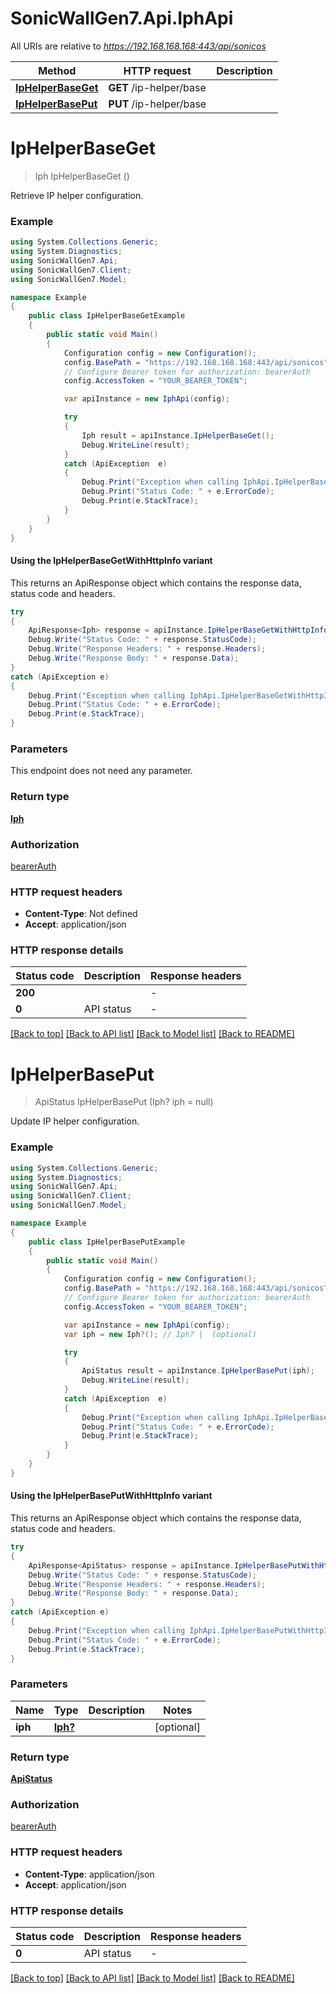 # SonicWallGen7.Api.IphApi

All URIs are relative to *https://192.168.168.168:443/api/sonicos*

| Method | HTTP request | Description |
|--------|--------------|-------------|
| [**IpHelperBaseGet**](IphApi.md#iphelperbaseget) | **GET** /ip-helper/base |  |
| [**IpHelperBasePut**](IphApi.md#iphelperbaseput) | **PUT** /ip-helper/base |  |

<a id="iphelperbaseget"></a>
# **IpHelperBaseGet**
> Iph IpHelperBaseGet ()



Retrieve IP helper configuration.

### Example
```csharp
using System.Collections.Generic;
using System.Diagnostics;
using SonicWallGen7.Api;
using SonicWallGen7.Client;
using SonicWallGen7.Model;

namespace Example
{
    public class IpHelperBaseGetExample
    {
        public static void Main()
        {
            Configuration config = new Configuration();
            config.BasePath = "https://192.168.168.168:443/api/sonicos";
            // Configure Bearer token for authorization: bearerAuth
            config.AccessToken = "YOUR_BEARER_TOKEN";

            var apiInstance = new IphApi(config);

            try
            {
                Iph result = apiInstance.IpHelperBaseGet();
                Debug.WriteLine(result);
            }
            catch (ApiException  e)
            {
                Debug.Print("Exception when calling IphApi.IpHelperBaseGet: " + e.Message);
                Debug.Print("Status Code: " + e.ErrorCode);
                Debug.Print(e.StackTrace);
            }
        }
    }
}
```

#### Using the IpHelperBaseGetWithHttpInfo variant
This returns an ApiResponse object which contains the response data, status code and headers.

```csharp
try
{
    ApiResponse<Iph> response = apiInstance.IpHelperBaseGetWithHttpInfo();
    Debug.Write("Status Code: " + response.StatusCode);
    Debug.Write("Response Headers: " + response.Headers);
    Debug.Write("Response Body: " + response.Data);
}
catch (ApiException e)
{
    Debug.Print("Exception when calling IphApi.IpHelperBaseGetWithHttpInfo: " + e.Message);
    Debug.Print("Status Code: " + e.ErrorCode);
    Debug.Print(e.StackTrace);
}
```

### Parameters
This endpoint does not need any parameter.
### Return type

[**Iph**](Iph.md)

### Authorization

[bearerAuth](../README.md#bearerAuth)

### HTTP request headers

 - **Content-Type**: Not defined
 - **Accept**: application/json


### HTTP response details
| Status code | Description | Response headers |
|-------------|-------------|------------------|
| **200** |  |  -  |
| **0** | API status |  -  |

[[Back to top]](#) [[Back to API list]](../README.md#documentation-for-api-endpoints) [[Back to Model list]](../README.md#documentation-for-models) [[Back to README]](../README.md)

<a id="iphelperbaseput"></a>
# **IpHelperBasePut**
> ApiStatus IpHelperBasePut (Iph? iph = null)



Update IP helper configuration.

### Example
```csharp
using System.Collections.Generic;
using System.Diagnostics;
using SonicWallGen7.Api;
using SonicWallGen7.Client;
using SonicWallGen7.Model;

namespace Example
{
    public class IpHelperBasePutExample
    {
        public static void Main()
        {
            Configuration config = new Configuration();
            config.BasePath = "https://192.168.168.168:443/api/sonicos";
            // Configure Bearer token for authorization: bearerAuth
            config.AccessToken = "YOUR_BEARER_TOKEN";

            var apiInstance = new IphApi(config);
            var iph = new Iph?(); // Iph? |  (optional) 

            try
            {
                ApiStatus result = apiInstance.IpHelperBasePut(iph);
                Debug.WriteLine(result);
            }
            catch (ApiException  e)
            {
                Debug.Print("Exception when calling IphApi.IpHelperBasePut: " + e.Message);
                Debug.Print("Status Code: " + e.ErrorCode);
                Debug.Print(e.StackTrace);
            }
        }
    }
}
```

#### Using the IpHelperBasePutWithHttpInfo variant
This returns an ApiResponse object which contains the response data, status code and headers.

```csharp
try
{
    ApiResponse<ApiStatus> response = apiInstance.IpHelperBasePutWithHttpInfo(iph);
    Debug.Write("Status Code: " + response.StatusCode);
    Debug.Write("Response Headers: " + response.Headers);
    Debug.Write("Response Body: " + response.Data);
}
catch (ApiException e)
{
    Debug.Print("Exception when calling IphApi.IpHelperBasePutWithHttpInfo: " + e.Message);
    Debug.Print("Status Code: " + e.ErrorCode);
    Debug.Print(e.StackTrace);
}
```

### Parameters

| Name | Type | Description | Notes |
|------|------|-------------|-------|
| **iph** | [**Iph?**](Iph?.md) |  | [optional]  |

### Return type

[**ApiStatus**](ApiStatus.md)

### Authorization

[bearerAuth](../README.md#bearerAuth)

### HTTP request headers

 - **Content-Type**: application/json
 - **Accept**: application/json


### HTTP response details
| Status code | Description | Response headers |
|-------------|-------------|------------------|
| **0** | API status |  -  |

[[Back to top]](#) [[Back to API list]](../README.md#documentation-for-api-endpoints) [[Back to Model list]](../README.md#documentation-for-models) [[Back to README]](../README.md)

